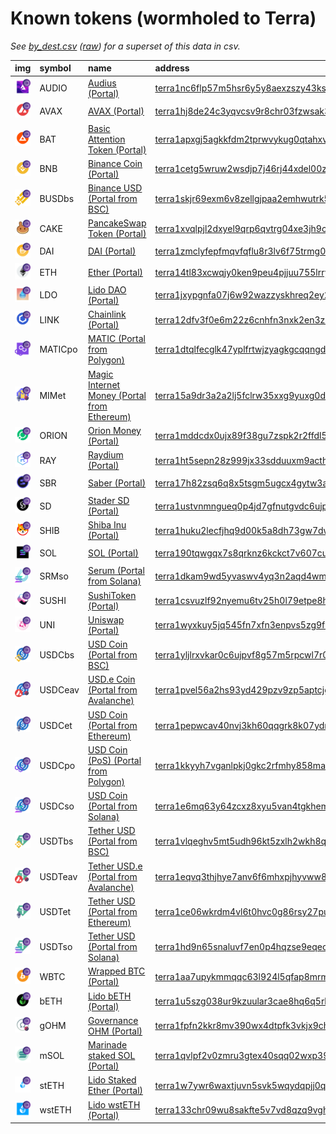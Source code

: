 
Known tokens (wormholed to Terra)
===================================
_See [by_dest.csv](by_dest.csv) ([raw](https://raw.githubusercontent.com/xlabs/portal-bridge-ui/main/apps/token-list/content/by_dest.csv)) for a superset of this data in csv._

  
| img                                                                                                             | symbol   | name                                                                                              | address                                                                                                                                    |   decimals | origin    | sourceAddress                                                                                                            |   sourceDecimals | symbol   |
|:----------------------------------------------------------------------------------------------------------------|:---------|:--------------------------------------------------------------------------------------------------|:-------------------------------------------------------------------------------------------------------------------------------------------|-----------:|:----------|:-------------------------------------------------------------------------------------------------------------------------|-----------------:|:-----------------|
| ![AUDIO](https://raw.githubusercontent.com/xlabs/portal-bridge-ui/main/apps/token-list/assets/AUDIO_wh.png)     | AUDIO    | [Audius (Portal)](http://coingecko.com/en/coins/audius)                                           | [terra1nc6flp57m5hsr6y5y8aexzszy43ksr0drdr8rp](https://finder.terra.money/columbus-5/address/terra1nc6flp57m5hsr6y5y8aexzszy43ksr0drdr8rp) |          8 | ethereum  | [0x18aaa7115705e8be94bffebde57af9bfc265b998](https://etherscan.io/address/0x18aaa7115705e8be94bffebde57af9bfc265b998)    |               18 | AUDIO            |
| ![AVAX](https://raw.githubusercontent.com/xlabs/portal-bridge-ui/main/apps/token-list/assets/AVAX_wh.png)       | AVAX     | [AVAX (Portal)](http://coingecko.com/en/coins/avalanche)                                          | [terra1hj8de24c3yqvcsv9r8chr03fzwsak3hgd8gv3m](https://finder.terra.money/columbus-5/address/terra1hj8de24c3yqvcsv9r8chr03fzwsak3hgd8gv3m) |          8 | avalanche | [0xb31f66aa3c1e785363f0875a1b74e27b85fd66c7](https://snowtrace.io/address/0xb31f66aa3c1e785363f0875a1b74e27b85fd66c7)    |               18 | AVAX             |
| ![BAT](https://raw.githubusercontent.com/xlabs/portal-bridge-ui/main/apps/token-list/assets/BAT_wh.png)         | BAT      | [Basic Attention Token (Portal)](http://coingecko.com/en/coins/basic-attention-token)             | [terra1apxgj5agkkfdm2tprwvykug0qtahxvfmugnhx2](https://finder.terra.money/columbus-5/address/terra1apxgj5agkkfdm2tprwvykug0qtahxvfmugnhx2) |          8 | ethereum  | [0x0d8775f648430679a709e98d2b0cb6250d2887ef](https://etherscan.io/address/0x0d8775f648430679a709e98d2b0cb6250d2887ef)    |               18 | BAT              |
| ![BNB](https://raw.githubusercontent.com/xlabs/portal-bridge-ui/main/apps/token-list/assets/BNB_wh.png)         | BNB      | [Binance Coin (Portal)](http://coingecko.com/en/coins/binance-coin)                               | [terra1cetg5wruw2wsdjp7j46rj44xdel00z006e9yg8](https://finder.terra.money/columbus-5/address/terra1cetg5wruw2wsdjp7j46rj44xdel00z006e9yg8) |          8 | bsc       | [0xbb4CdB9CBd36B01bD1cBaEBF2De08d9173bc095c](https://bscscan.com/address/0xbb4CdB9CBd36B01bD1cBaEBF2De08d9173bc095c)     |               18 | BNB              |
| ![BUSDbs](https://raw.githubusercontent.com/xlabs/portal-bridge-ui/main/apps/token-list/assets/BUSDbs_wh.png)   | BUSDbs   | [Binance USD (Portal from BSC)](http://coingecko.com/en/coins/binance-usd)                        | [terra1skjr69exm6v8zellgjpaa2emhwutrk5a6dz7dd](https://finder.terra.money/columbus-5/address/terra1skjr69exm6v8zellgjpaa2emhwutrk5a6dz7dd) |          8 | bsc       | [0xe9e7cea3dedca5984780bafc599bd69add087d56](https://bscscan.com/address/0xe9e7cea3dedca5984780bafc599bd69add087d56)     |               18 | BUSDbs           |
| ![CAKE](https://raw.githubusercontent.com/xlabs/portal-bridge-ui/main/apps/token-list/assets/CAKE_wh.png)       | CAKE     | [PancakeSwap Token (Portal)](http://coingecko.com/en/coins/pancakeswap)                           | [terra1xvqlpjl2dxyel9qrp6qvtrg04xe3jh9cyxc6av](https://finder.terra.money/columbus-5/address/terra1xvqlpjl2dxyel9qrp6qvtrg04xe3jh9cyxc6av) |          8 | bsc       | [0x0e09fabb73bd3ade0a17ecc321fd13a19e81ce82](https://bscscan.com/address/0x0e09fabb73bd3ade0a17ecc321fd13a19e81ce82)     |               18 | CAKE             |
| ![DAI](https://raw.githubusercontent.com/xlabs/portal-bridge-ui/main/apps/token-list/assets/DAI_wh.png)         | DAI      | [DAI (Portal)](http://coingecko.com/en/coins/dai)                                                 | [terra1zmclyfepfmqvfqflu8r3lv6f75trmg05z7xq95](https://finder.terra.money/columbus-5/address/terra1zmclyfepfmqvfqflu8r3lv6f75trmg05z7xq95) |          8 | ethereum  | [0x6b175474e89094c44da98b954eedeac495271d0f](https://etherscan.io/address/0x6b175474e89094c44da98b954eedeac495271d0f)    |               18 | DAI              |
| ![ETH](https://raw.githubusercontent.com/xlabs/portal-bridge-ui/main/apps/token-list/assets/ETH_wh.png)         | ETH      | [Ether (Portal)](http://coingecko.com/en/coins/ether)                                             | [terra14tl83xcwqjy0ken9peu4pjjuu755lrry2uy25r](https://finder.terra.money/columbus-5/address/terra14tl83xcwqjy0ken9peu4pjjuu755lrry2uy25r) |          8 | ethereum  | [0xc02aaa39b223fe8d0a0e5c4f27ead9083c756cc2](https://etherscan.io/address/0xc02aaa39b223fe8d0a0e5c4f27ead9083c756cc2)    |               18 | ETH              |
| ![LDO](https://raw.githubusercontent.com/xlabs/portal-bridge-ui/main/apps/token-list/assets/LDO_wh.png)         | LDO      | [Lido DAO (Portal)](http://coingecko.com/en/coins/lido-dao)                                       | [terra1jxypgnfa07j6w92wazzyskhreq2ey2a5crgt6z](https://finder.terra.money/columbus-5/address/terra1jxypgnfa07j6w92wazzyskhreq2ey2a5crgt6z) |          8 | ethereum  | [0x5a98fcbea516cf06857215779fd812ca3bef1b32](https://etherscan.io/address/0x5a98fcbea516cf06857215779fd812ca3bef1b32)    |               18 | LDO              |
| ![LINK](https://raw.githubusercontent.com/xlabs/portal-bridge-ui/main/apps/token-list/assets/LINK_wh.png)       | LINK     | [Chainlink (Portal)](http://coingecko.com/en/coins/chainlink)                                     | [terra12dfv3f0e6m22z6cnhfn3nxk2en3z3zeqy6ctym](https://finder.terra.money/columbus-5/address/terra12dfv3f0e6m22z6cnhfn3nxk2en3z3zeqy6ctym) |          8 | ethereum  | [0x514910771af9ca656af840dff83e8264ecf986ca](https://etherscan.io/address/0x514910771af9ca656af840dff83e8264ecf986ca)    |               18 | LINK             |
| ![MATICpo](https://raw.githubusercontent.com/xlabs/portal-bridge-ui/main/apps/token-list/assets/MATICpo_wh.png) | MATICpo  | [MATIC (Portal from Polygon)](http://coingecko.com/en/coins/polygon)                              | [terra1dtqlfecglk47yplfrtwjzyagkgcqqngd5lgjp8](https://finder.terra.money/columbus-5/address/terra1dtqlfecglk47yplfrtwjzyagkgcqqngd5lgjp8) |          8 | polygon   | [0x0d500b1d8e8ef31e21c99d1db9a6444d3adf1270](https://polygonscan.com/address/0x0d500b1d8e8ef31e21c99d1db9a6444d3adf1270) |               18 | MATICpo          |
| ![MIMet](https://raw.githubusercontent.com/xlabs/portal-bridge-ui/main/apps/token-list/assets/MIMet_wh.png)     | MIMet    | [Magic Internet Money (Portal from Ethereum)](http://coingecko.com/en/coins/magic-internet-money) | [terra15a9dr3a2a2lj5fclrw35xxg9yuxg0d908wpf2y](https://finder.terra.money/columbus-5/address/terra15a9dr3a2a2lj5fclrw35xxg9yuxg0d908wpf2y) |          8 | ethereum  | [0x99d8a9c45b2eca8864373a26d1459e3dff1e17f3](https://etherscan.io/address/0x99d8a9c45b2eca8864373a26d1459e3dff1e17f3)    |               18 | MIMet            |
| ![ORION](https://raw.githubusercontent.com/xlabs/portal-bridge-ui/main/apps/token-list/assets/ORION_wh.png)     | ORION    | [Orion Money (Portal)](http://coingecko.com/en/coins/orion-money)                                 | [terra1mddcdx0ujx89f38gu7zspk2r2ffdl5enyz2u03](https://finder.terra.money/columbus-5/address/terra1mddcdx0ujx89f38gu7zspk2r2ffdl5enyz2u03) |          8 | ethereum  | [0x727f064a78dc734d33eec18d5370aef32ffd46e4](https://etherscan.io/address/0x727f064a78dc734d33eec18d5370aef32ffd46e4)    |               18 | ORION            |
| ![RAY](https://raw.githubusercontent.com/xlabs/portal-bridge-ui/main/apps/token-list/assets/RAY_wh.png)         | RAY      | [Raydium (Portal)](http://coingecko.com/en/coins/raydium)                                         | [terra1ht5sepn28z999jx33sdduuxm9acthad507jg9q](https://finder.terra.money/columbus-5/address/terra1ht5sepn28z999jx33sdduuxm9acthad507jg9q) |          6 | solana    | [4k3Dyjzvzp8eMZWUXbBCjEvwSkkk59S5iCNLY3QrkX6R](https://solscan.io/address/4k3Dyjzvzp8eMZWUXbBCjEvwSkkk59S5iCNLY3QrkX6R)  |                6 | RAY              |
| ![SBR](https://raw.githubusercontent.com/xlabs/portal-bridge-ui/main/apps/token-list/assets/SBR_wh.png)         | SBR      | [Saber (Portal)](http://coingecko.com/en/coins/saber)                                             | [terra17h82zsq6q8x5tsgm5ugcx4gytw3axguvzt4pkc](https://finder.terra.money/columbus-5/address/terra17h82zsq6q8x5tsgm5ugcx4gytw3axguvzt4pkc) |          6 | solana    | [Saber2gLauYim4Mvftnrasomsv6NvAuncvMEZwcLpD1](https://solscan.io/address/Saber2gLauYim4Mvftnrasomsv6NvAuncvMEZwcLpD1)    |                6 | SBR              |
| ![SD](https://raw.githubusercontent.com/xlabs/portal-bridge-ui/main/apps/token-list/assets/SD_wh.png)           | SD       | [Stader SD (Portal)](http://coingecko.com/en/coins/stader)                                        | [terra1ustvnmngueq0p4jd7gfnutgvdc6ujpsjhsjd02](https://finder.terra.money/columbus-5/address/terra1ustvnmngueq0p4jd7gfnutgvdc6ujpsjhsjd02) |          8 | ethereum  | [0x30D20208d987713f46DFD34EF128Bb16C404D10f](https://etherscan.io/address/0x30D20208d987713f46DFD34EF128Bb16C404D10f)    |               18 | SD               |
| ![SHIB](https://raw.githubusercontent.com/xlabs/portal-bridge-ui/main/apps/token-list/assets/SHIB_wh.png)       | SHIB     | [Shiba Inu (Portal)](http://coingecko.com/en/coins/shiba-inu)                                     | [terra1huku2lecfjhq9d00k5a8dh73gw7dwe6vvuf2dd](https://finder.terra.money/columbus-5/address/terra1huku2lecfjhq9d00k5a8dh73gw7dwe6vvuf2dd) |          8 | ethereum  | [0x95ad61b0a150d79219dcf64e1e6cc01f0b64c4ce](https://etherscan.io/address/0x95ad61b0a150d79219dcf64e1e6cc01f0b64c4ce)    |               18 | SHIB             |
| ![SOL](https://raw.githubusercontent.com/xlabs/portal-bridge-ui/main/apps/token-list/assets/SOL_wh.png)         | SOL      | [SOL (Portal)](http://coingecko.com/en/coins/solana)                                              | [terra190tqwgqx7s8qrknz6kckct7v607cu068gfujpk](https://finder.terra.money/columbus-5/address/terra190tqwgqx7s8qrknz6kckct7v607cu068gfujpk) |          8 | solana    | [So11111111111111111111111111111111111111112](https://solscan.io/address/So11111111111111111111111111111111111111112)    |                9 | SOL              |
| ![SRMso](https://raw.githubusercontent.com/xlabs/portal-bridge-ui/main/apps/token-list/assets/SRMso_wh.png)     | SRMso    | [Serum (Portal from Solana)](http://coingecko.com/en/coins/serum)                                 | [terra1dkam9wd5yvaswv4yq3n2aqd4wm5j8n82qc0c7c](https://finder.terra.money/columbus-5/address/terra1dkam9wd5yvaswv4yq3n2aqd4wm5j8n82qc0c7c) |          6 | solana    | [SRMuApVNdxXokk5GT7XD5cUUgXMBCoAz2LHeuAoKWRt](https://solscan.io/address/SRMuApVNdxXokk5GT7XD5cUUgXMBCoAz2LHeuAoKWRt)    |                6 | SRMso            |
| ![SUSHI](https://raw.githubusercontent.com/xlabs/portal-bridge-ui/main/apps/token-list/assets/SUSHI_wh.png)     | SUSHI    | [SushiToken (Portal)](http://coingecko.com/en/coins/sushi)                                        | [terra1csvuzlf92nyemu6tv25h0l79etpe8hz3h5vn4a](https://finder.terra.money/columbus-5/address/terra1csvuzlf92nyemu6tv25h0l79etpe8hz3h5vn4a) |          8 | ethereum  | [0x6b3595068778dd592e39a122f4f5a5cf09c90fe2](https://etherscan.io/address/0x6b3595068778dd592e39a122f4f5a5cf09c90fe2)    |               18 | SUSHI            |
| ![UNI](https://raw.githubusercontent.com/xlabs/portal-bridge-ui/main/apps/token-list/assets/UNI_wh.png)         | UNI      | [Uniswap (Portal)](http://coingecko.com/en/coins/uniswap)                                         | [terra1wyxkuy5jq545fn7xfn3enpvs5zg9f9dghf6gxf](https://finder.terra.money/columbus-5/address/terra1wyxkuy5jq545fn7xfn3enpvs5zg9f9dghf6gxf) |          8 | ethereum  | [0x1f9840a85d5af5bf1d1762f925bdaddc4201f984](https://etherscan.io/address/0x1f9840a85d5af5bf1d1762f925bdaddc4201f984)    |               18 | UNI              |
| ![USDCbs](https://raw.githubusercontent.com/xlabs/portal-bridge-ui/main/apps/token-list/assets/USDCbs_wh.png)   | USDCbs   | [USD Coin (Portal from BSC)](http://coingecko.com/en/coins/usd-coin)                              | [terra1yljlrxvkar0c6ujpvf8g57m5rpcwl7r032zyvu](https://finder.terra.money/columbus-5/address/terra1yljlrxvkar0c6ujpvf8g57m5rpcwl7r032zyvu) |          8 | bsc       | [0x8ac76a51cc950d9822d68b83fe1ad97b32cd580d](https://bscscan.com/address/0x8ac76a51cc950d9822d68b83fe1ad97b32cd580d)     |               18 | USDCbs           |
| ![USDCeav](https://raw.githubusercontent.com/xlabs/portal-bridge-ui/main/apps/token-list/assets/USDCeav_wh.png) | USDCeav  | [USD.e Coin (Portal from Avalanche)](http://coingecko.com/en/coins/usd-coin)                      | [terra1pvel56a2hs93yd429pzv9zp5aptcjg5ulhkz7w](https://finder.terra.money/columbus-5/address/terra1pvel56a2hs93yd429pzv9zp5aptcjg5ulhkz7w) |          6 | avalanche | [0xa7d7079b0fead91f3e65f86e8915cb59c1a4c664](https://snowtrace.io/address/0xa7d7079b0fead91f3e65f86e8915cb59c1a4c664)    |                6 | USDCeav          |
| ![USDCet](https://raw.githubusercontent.com/xlabs/portal-bridge-ui/main/apps/token-list/assets/USDCet_wh.png)   | USDCet   | [USD Coin (Portal from Ethereum)](http://coingecko.com/en/coins/usd-coin)                         | [terra1pepwcav40nvj3kh60qqgrk8k07ydmc00xyat06](https://finder.terra.money/columbus-5/address/terra1pepwcav40nvj3kh60qqgrk8k07ydmc00xyat06) |          6 | ethereum  | [0xa0b86991c6218b36c1d19d4a2e9eb0ce3606eb48](https://etherscan.io/address/0xa0b86991c6218b36c1d19d4a2e9eb0ce3606eb48)    |                6 | USDCet           |
| ![USDCpo](https://raw.githubusercontent.com/xlabs/portal-bridge-ui/main/apps/token-list/assets/USDCpo_wh.png)   | USDCpo   | [USD Coin (PoS) (Portal from Polygon)](http://coingecko.com/en/coins/usd-coin)                    | [terra1kkyyh7vganlpkj0gkc2rfmhy858ma4rtwywe3x](https://finder.terra.money/columbus-5/address/terra1kkyyh7vganlpkj0gkc2rfmhy858ma4rtwywe3x) |          6 | polygon   | [0x2791bca1f2de4661ed88a30c99a7a9449aa84174](https://polygonscan.com/address/0x2791bca1f2de4661ed88a30c99a7a9449aa84174) |                6 | USDCpo           |
| ![USDCso](https://raw.githubusercontent.com/xlabs/portal-bridge-ui/main/apps/token-list/assets/USDCso_wh.png)   | USDCso   | [USD Coin (Portal from Solana)](http://coingecko.com/en/coins/usd-coin)                           | [terra1e6mq63y64zcxz8xyu5van4tgkhemj3r86yvgu4](https://finder.terra.money/columbus-5/address/terra1e6mq63y64zcxz8xyu5van4tgkhemj3r86yvgu4) |          6 | solana    | [EPjFWdd5AufqSSqeM2qN1xzybapC8G4wEGGkZwyTDt1v](https://solscan.io/address/EPjFWdd5AufqSSqeM2qN1xzybapC8G4wEGGkZwyTDt1v)  |                6 | USDCso           |
| ![USDTbs](https://raw.githubusercontent.com/xlabs/portal-bridge-ui/main/apps/token-list/assets/USDTbs_wh.png)   | USDTbs   | [Tether USD (Portal from BSC)](http://coingecko.com/en/coins/tether)                              | [terra1vlqeghv5mt5udh96kt5zxlh2wkh8q4kewkr0dd](https://finder.terra.money/columbus-5/address/terra1vlqeghv5mt5udh96kt5zxlh2wkh8q4kewkr0dd) |          8 | bsc       | [0x55d398326f99059fF775485246999027B3197955](https://bscscan.com/address/0x55d398326f99059fF775485246999027B3197955)     |               18 | USDTbs           |
| ![USDTeav](https://raw.githubusercontent.com/xlabs/portal-bridge-ui/main/apps/token-list/assets/USDTeav_wh.png) | USDTeav  | [Tether USD.e (Portal from Avalanche)](http://coingecko.com/en/coins/tether)                      | [terra1eqvq3thjhye7anv6f6mhxpjhyvww8zjvqcdgjx](https://finder.terra.money/columbus-5/address/terra1eqvq3thjhye7anv6f6mhxpjhyvww8zjvqcdgjx) |          6 | avalanche | [0xc7198437980c041c805a1edcba50c1ce5db95118](https://snowtrace.io/address/0xc7198437980c041c805a1edcba50c1ce5db95118)    |                6 | USDTeav          |
| ![USDTet](https://raw.githubusercontent.com/xlabs/portal-bridge-ui/main/apps/token-list/assets/USDTet_wh.png)   | USDTet   | [Tether USD (Portal from Ethereum)](http://coingecko.com/en/coins/tether)                         | [terra1ce06wkrdm4vl6t0hvc0g86rsy27pu8yadg3dva](https://finder.terra.money/columbus-5/address/terra1ce06wkrdm4vl6t0hvc0g86rsy27pu8yadg3dva) |          6 | ethereum  | [0xdac17f958d2ee523a2206206994597c13d831ec7](https://etherscan.io/address/0xdac17f958d2ee523a2206206994597c13d831ec7)    |                6 | USDTet           |
| ![USDTso](https://raw.githubusercontent.com/xlabs/portal-bridge-ui/main/apps/token-list/assets/USDTso_wh.png)   | USDTso   | [Tether USD (Portal from Solana)](http://coingecko.com/en/coins/tether)                           | [terra1hd9n65snaluvf7en0p4hqzse9eqecejz2k8rl5](https://finder.terra.money/columbus-5/address/terra1hd9n65snaluvf7en0p4hqzse9eqecejz2k8rl5) |          6 | solana    | [Es9vMFrzaCERmJfrF4H2FYD4KCoNkY11McCe8BenwNYB](https://solscan.io/address/Es9vMFrzaCERmJfrF4H2FYD4KCoNkY11McCe8BenwNYB)  |                6 | USDTso           |
| ![WBTC](https://raw.githubusercontent.com/xlabs/portal-bridge-ui/main/apps/token-list/assets/WBTC_wh.png)       | WBTC     | [Wrapped BTC (Portal)](http://coingecko.com/en/coins/wrapped-bitcoin)                             | [terra1aa7upykmmqqc63l924l5qfap8mrmx5rfdm0v55](https://finder.terra.money/columbus-5/address/terra1aa7upykmmqqc63l924l5qfap8mrmx5rfdm0v55) |          8 | ethereum  | [0x2260fac5e5542a773aa44fbcfedf7c193bc2c599](https://etherscan.io/address/0x2260fac5e5542a773aa44fbcfedf7c193bc2c599)    |                8 | WBTC             |
| ![bETH](https://raw.githubusercontent.com/xlabs/portal-bridge-ui/main/apps/token-list/assets/bETH_wh.png)       | bETH     | [Lido bETH (Portal)](http://coingecko.com/en/coins/anchor-beth-token)                             | [terra1u5szg038ur9kzuular3cae8hq6q5rk5u27tuvz](https://finder.terra.money/columbus-5/address/terra1u5szg038ur9kzuular3cae8hq6q5rk5u27tuvz) |          8 | ethereum  | [0x707f9118e33a9b8998bea41dd0d46f38bb963fc8](https://etherscan.io/address/0x707f9118e33a9b8998bea41dd0d46f38bb963fc8)    |               18 | bETH             |
| ![gOHM](https://raw.githubusercontent.com/xlabs/portal-bridge-ui/main/apps/token-list/assets/gOHM_wh.png)       | gOHM     | [Governance OHM (Portal)](http://coingecko.com/en/coins/governance-ohm)                           | [terra1fpfn2kkr8mv390wx4dtpfk3vkjx9ch3thvykl3](https://finder.terra.money/columbus-5/address/terra1fpfn2kkr8mv390wx4dtpfk3vkjx9ch3thvykl3) |          8 | ethereum  | [0x0ab87046fbb341d058f17cbc4c1133f25a20a52f](https://etherscan.io/address/0x0ab87046fbb341d058f17cbc4c1133f25a20a52f)    |               18 | gOHM             |
| ![mSOL](https://raw.githubusercontent.com/xlabs/portal-bridge-ui/main/apps/token-list/assets/mSOL_wh.png)       | mSOL     | [Marinade staked SOL (Portal)](http://coingecko.com/en/coins/marinade-staked-sol)                 | [terra1qvlpf2v0zmru3gtex40sqq02wxp39x3cjh359y](https://finder.terra.money/columbus-5/address/terra1qvlpf2v0zmru3gtex40sqq02wxp39x3cjh359y) |          8 | solana    | [mSoLzYCxHdYgdzU16g5QSh3i5K3z3KZK7ytfqcJm7So](https://solscan.io/address/mSoLzYCxHdYgdzU16g5QSh3i5K3z3KZK7ytfqcJm7So)    |                9 | mSOL             |
| ![stETH](https://raw.githubusercontent.com/xlabs/portal-bridge-ui/main/apps/token-list/assets/stETH_wh.png)     | stETH    | [Lido Staked Ether (Portal)](http://coingecko.com/en/coins/lido-staked-ether)                     | [terra1w7ywr6waxtjuvn5svk5wqydqpjj0q9ps7qct4d](https://finder.terra.money/columbus-5/address/terra1w7ywr6waxtjuvn5svk5wqydqpjj0q9ps7qct4d) |          8 | ethereum  | [0xae7ab96520de3a18e5e111b5eaab095312d7fe84](https://etherscan.io/address/0xae7ab96520de3a18e5e111b5eaab095312d7fe84)    |               18 | stETH            |
| ![wstETH](https://raw.githubusercontent.com/xlabs/portal-bridge-ui/main/apps/token-list/assets/wstETH_wh.png)   | wstETH   | [Lido wstETH (Portal)](http://coingecko.com/en/coins/wrapped-steth)                               | [terra133chr09wu8sakfte5v7vd8qzq9vghtkv4tn0ur](https://finder.terra.money/columbus-5/address/terra133chr09wu8sakfte5v7vd8qzq9vghtkv4tn0ur) |          8 | ethereum  | [0x7f39c581f595b53c5cb19bd0b3f8da6c935e2ca0](https://etherscan.io/address/0x7f39c581f595b53c5cb19bd0b3f8da6c935e2ca0)    |               18 | wstETH           |